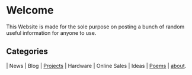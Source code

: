 # Welcome

This Website is made for the sole purpose on posting a bunch of random useful information for anyone to use.

## Categories 

| News | Blog | [Projects](./projects/projects.md) | Hardware | Online Sales | Ideas | [Poems](./Poems/mainpage.md) | [about](./about).

